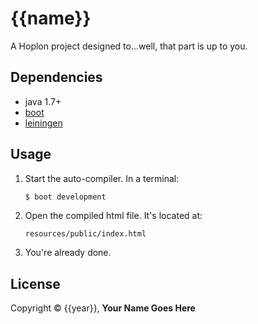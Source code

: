 # {{name}}

A Hoplon project designed to...well, that part is up to you.

## Dependencies

- java 1.7+
- [boot][1]
- [leiningen][2]

## Usage

1. Start the auto-compiler. In a terminal:

    ```bash
    $ boot development
    ```

2. Open the compiled html file. It's located at:

    ```
    resources/public/index.html
    ```

3. You're already done.

## License

Copyright © {{year}}, **Your Name Goes Here**

[1]: https://github.com/tailrecursion/boot
[2]: https://github.com/technomancy/leiningen
